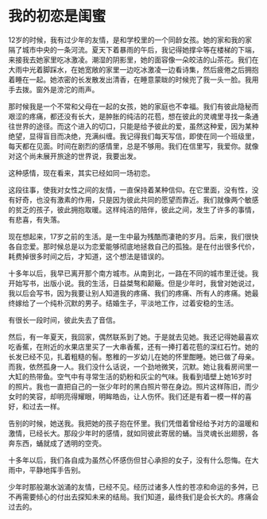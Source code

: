 # 我的初恋是闺蜜

12岁的时候，我有过少年的友情，是和学校里的一个同龄女孩。她的家和我的家隔了城市中央的一条河流。夏天下着暴雨的午后，我记得她撑伞等在楼梯的下端，来接我去她家里吃冰激凌。潮湿的阴影里，她的面容像一朵皎洁的山茶花。我们在大雨中光着脚踩水，在她宽敞的家里一边吃冰激凌一边看诗集，然后疲倦之后拥抱着睡在一起。她浓密的长发散发出清香，在睡意蒙眬的时候兜了我一头一脸。我用手去拨。窗外是滂沱的雨声。 

那时候我是一个不常和父母在一起的女孩，她的家庭也不幸福。我们有彼此隐秘而艰涩的疼痛，都还没有长大，是肿胀的纯洁的花苞，想在彼此的灵魂里寻找一条通往世界的途径。而这个进入的切口，只能是给予彼此的爱，虽然这种爱，因为某种绝望，显得盲目而决绝，充满纠缠。我记得我们每天写信，即使在同一个班级里，每天都在见面。时间在剧烈的感情里，总是不够用。我们在信里写，我爱你。就像对这个尚未展开旅途的世界说，我要出发。 

这种感情，现在看来，其实已经如同一场初恋。 

这段往事，使我对女性之间的友情，一直保持着某种信仰。在它里面，没有性，没有好奇，也没有激素的作用，只是因为彼此共同的愿望而靠近。我们就像两个敏感的贫乏的孩子，彼此拥抱取暖。这样纯洁的陪伴，彼此之间，发生了许多的事情，有悲喜，有失落。 

现在想起来，17岁之前的生活。是一生中最为残酷而凄艳的岁月。后来，我们很快各自恋爱。那时候总是以为恋爱能够彻底地拯救自己的孤独。是在付出很多代价，耗费掉很多时间之后，才知道，这个想法是错误的。 

十多年以后，我早已离开那个南方城市。从南到北，一路在不同的城市里迁徙。我开始写书，出版小说。我的生活，日益桀骜和颠簸。但是少年时，我曾对她说过，我以后会写书，因为我要让别人知道我的疼痛、我们的疼痛、所有人的疼痛。她最终嫁给了一个纯朴沉默的男子。结婚生子，平淡地工作，过着安稳的生活。 

有很长一段时间，彼此失去了音信。 

然后，有一年夏天，我回家，偶然联系到了她。于是就去见她。我还记得她最喜欢吃香蕉，在附近的水果店里买了一大串香蕉，还有一捧打着花苞的深红石竹。她的长发已经不见，扎着粗糙的髻。憨稚的一岁幼儿在她的怀里酣睡。她已做了母亲。而我，依然孤身一人。我们没什么话说，一个劲地微笑，沉默。她让我看房间里一大缸的热带鱼。空气中有寻常生活的奶粉和灰尘的气味。我看到墙壁上她16岁时的照片。我也一直把自己的一张少年时的黑白照片带在身边。照片这样陈旧，而少女时的笑容，却明亮得耀眼，明眸皓齿，让人伤怀。我们还是有着一模一样的喜好，和过去一样。 

告别的时候，她送我。我把她的孩子抱在怀里。我们凭借着曾经给予对方的温暖和激情，已经长大。那段少年时的感情，就如同彼此寄居的蛹。当灵魂长出翅膀，各奔东西，蛹就成了透明的空壳。 

十多年以后，我们各自成为虽然心怀感伤但甘心承担的女子，没有什么怨悔。在大雨中，平静地挥手告别。 

少年时那般潮水汹涌的友情，已经不见。经历过诸多人性的苍凉和命运的多舛，已不再需要倾心的付出去探知未来的结局。我们知道，最终我们是会长大的。疼痛会过去的。